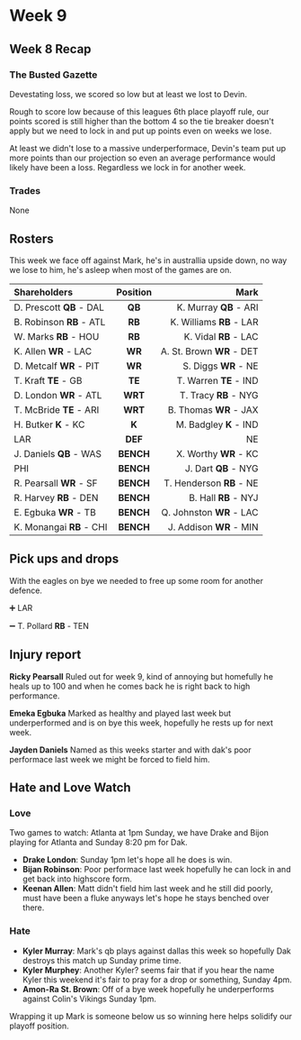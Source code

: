 # Week 9

## Week 8 Recap

### The Busted Gazette

Devestating loss, we scored so low but at least we lost to Devin.

Rough to score low because of this leagues 6th place playoff rule, our points scored is still higher than the bottom 4 so the tie breaker doesn't apply but we need to lock in and put up points even on weeks we lose.

At least we didn't lose to a massive underperformace, Devin's team put up more points than our projection so even an average performance would likely have been a loss. Regardless we lock in for another week.

### Trades

None

## Rosters

This week we face off against Mark, he's in australlia upside down, no way we lose to him, he's asleep when most of the games are on.

| **Shareholders**         | **Position** |                  **Mark** |
| :----------------------- | :----------: | ------------------------: |
| D. Prescott **QB** - DAL |    **QB**    |    K. Murray **QB** - ARI |
| B. Robinson **RB** - ATL |    **RB**    |  K. Williams **RB** - LAR |
| W. Marks **RB** - HOU    |    **RB**    |     K. Vidal **RB** - LAC |
| K. Allen **WR** - LAC    |    **WR**    | A. St. Brown **WR** - DET |
| D. Metcalf **WR** - PIT  |    **WR**    |      S. Diggs **WR** - NE |
| T. Kraft **TE** - GB     |    **TE**    |    T. Warren **TE** - IND |
| D. London **WR** - ATL   |   **WRT**    |     T. Tracy **RB** - NYG |
| T. McBride **TE** - ARI  |   **WRT**    |    B. Thomas **WR** - JAX |
| H. Butker **K** - KC     |    **K**     |    M. Badgley **K** - IND |
| LAR                      |   **DEF**    |                        NE |
| J. Daniels **QB** - WAS  |  **BENCH**   |     X. Worthy **WR** - KC |
| PHI                      |  **BENCH**   |      J. Dart **QB** - NYG |
| R. Pearsall **WR** - SF  |  **BENCH**   |  T. Henderson **RB** - NE |
| R. Harvey **RB** - DEN   |  **BENCH**   |      B. Hall **RB** - NYJ |
| E. Egbuka **WR** - TB    |  **BENCH**   |  Q. Johnston **WR** - LAC |
| K. Monangai **RB** - CHI |  **BENCH**   |   J. Addison **WR** - MIN |

## Pick ups and drops

With the eagles on bye we needed to free up some room for another defence.

:heavy_plus_sign: LAR

:heavy_minus_sign: T. Pollard **RB** - TEN

## Injury report

**Ricky Pearsall** Ruled out for week 9, kind of annoying but homefully he heals up to 100 and when he comes back he is right back to high performance.

**Emeka Egbuka** Marked as healthy and played last week but underperformed and is on bye this week, hopefully he rests up for next week.

**Jayden Daniels** Named as this weeks starter and with dak's poor performace last week we might be forced to field him.

## Hate and Love Watch

### Love

Two games to watch: Atlanta at 1pm Sunday, we have Drake and Bijon playing for Atlanta and Sunday 8:20 pm for Dak.

-   **Drake London**: Sunday 1pm let's hope all he does is win.
-   **Bijan Robinson**: Poor performace last week hopefully he can lock in and get back into highscore form.
-   **Keenan Allen**: Matt didn't field him last week and he still did poorly, must have been a fluke anyways let's hope he stays benched over there.

### Hate

-   **Kyler Murray**: Mark's qb plays against dallas this week so hopefully Dak destroys this match up Sunday prime time.
-   **Kyler Murphey**: Another Kyler? seems fair that if you hear the name Kyler this weekend it's fair to pray for a drop or something, Sunday 4pm.
-   **Amon-Ra St. Brown**: Off of a bye week hopefully he underperforms against Colin's Vikings Sunday 1pm.

Wrapping it up Mark is someone below us so winning here helps solidify our playoff position.
